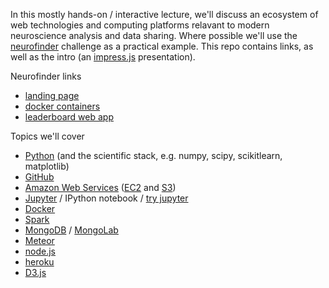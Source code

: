 In this mostly hands-on / interactive lecture, we'll discuss an ecosystem of web technologies and computing platforms relavant to modern neuroscience analysis and data sharing. Where possible we'll use the [neurofinder](http://neurofinder.codeneuro.org) challenge as a practical example. This repo contains links, as well as the intro (an [impress.js](https://github.com/impress/impress.js) presentation).

Neurofinder links
- [landing page](http://neurofinder.codeneuro.org/)
- [docker containers](https://github.com/CodeNeuro/neurofinder-docker)
- [leaderboard web app](https://github.com/CodeNeuro/neurofinder-leaderboard)

Topics we'll cover
- [Python](http://continuum.io/downloads) (and the scientific stack, e.g. numpy, scipy, scikitlearn, matplotlib)
- [GitHub](https://github.com/)
- [Amazon Web Services](http://aws.amazon.com/) ([EC2](http://aws.amazon.com/ec2/) and [S3](http://aws.amazon.com/s3/))
- [Jupyter](https://jupyter.org/) / IPython notebook / [try jupyter](http://try.jupyter.org)
- [Docker](https://www.docker.com/)
- [Spark](http://spark.apache.org/)
- [MongoDB](https://www.mongodb.org/) / [MongoLab](https://mongolab.com/)
- [Meteor](https://www.meteor.com/)
- [node.js](https://nodejs.org/)
- [heroku](https://www.heroku.com/)
- [D3.js](http://d3js.org/)
